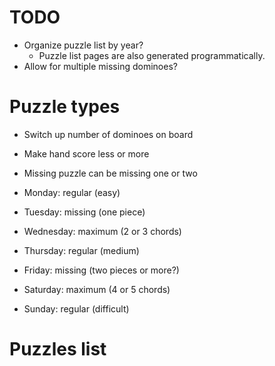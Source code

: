 # TODO
* Organize puzzle list by year?
    * Puzzle list pages are also generated programmatically.
* Allow for multiple missing dominoes?

# Puzzle types
* Switch up number of dominoes on board
* Make hand score less or more
* Missing puzzle can be missing one or two

* Monday: regular (easy)
* Tuesday: missing (one piece)
* Wednesday: maximum (2 or 3 chords)
* Thursday: regular (medium)
* Friday: missing (two pieces or more?)
* Saturday: maximum (4 or 5 chords)
* Sunday: regular (difficult)

# Puzzles list